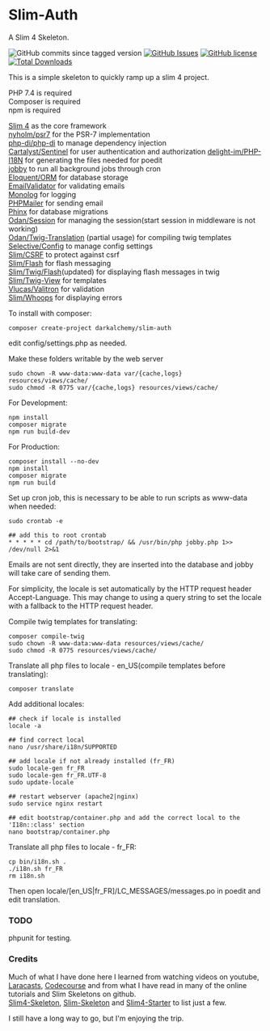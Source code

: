 # Slim-Auth
A Slim 4 Skeleton.

![GitHub commits since tagged version](https://img.shields.io/github/commits-since/darkalchemy/Slim-Auth/0.1.3)
[![GitHub Issues](https://img.shields.io/github/issues/darkalchemy/Slim-Auth)](https://github.com/darkalchemy/Slim-Auth/issues)
[![GitHub license](https://img.shields.io/github/license/darkalchemy/Slim-Auth.svg)](https://github.com/darkalchemy/Slim-Auth/blob/master/LICENSE)
[![Total Downloads](https://img.shields.io/packagist/dt/darkalchemy/Slim-Auth.svg)](https://packagist.org/packages/darlachemy/slim-auth)

This is a simple skeleton to quickly ramp up a slim 4 project.  

PHP 7.4 is required  
Composer is required  
npm is required  

[Slim 4](https://github.com/slimphp/Slim) as the core framework  
[nyholm/psr7](https://github.com/Nyholm/psr7) for the PSR-7 implementation  
[php-di/php-di](http://php-di.org/) to manage dependency injection    
[Cartalyst/Sentinel](https://cartalyst.com/manual/sentinel/3.) for user authentication and authorization
[delight-im/PHP-I18N](https://github.com/delight-im/PHP-I18N) for generating the files needed for poedit  
[jobby](https://github.com/jobbyphp/jobby) to run all background jobs through cron  
[Eloquent/ORM](https://github.com/illuminate/database) for database storage  
[EmailValidator](https://github.com/egulias/EmailValidator/tree/master) for validating emails  
[Monolog](https://github.com/Seldaek/monolog) for logging  
[PHPMailer](https://github.com/PHPMailer/PHPMailer) for sending email  
[Phinx](https://phinx.org/) for database migrations  
[Odan/Session](https://github.com/odan/session) for managing the session(start session in middleware is not working)  
[Odan/Twig-Translation](https://github.com/odan/twig-translation) (partial usage) for compiling twig templates  
[Selective/Config](https://github.com/selective-php/config) to manage config settings  
[Slim/CSRF](https://github.com/slimphp/Slim-Csrf) to protect against csrf  
[Slim/Flash](https://github.com/slimphp/Slim-Flash) for flash messaging  
[Slim/Twig/Flash](https://github.com/kanellov/slim-twig-flash)(updated) for displaying flash messages in twig  
[Slim/Twig-View](https://github.com/slimphp/Twig-View) for templates  
[Vlucas/Valitron](https://github.com/vlucas/valitron) for validation  
[Slim/Whoops](https://github.com/zeuxisoo/php-slim-whoops) for displaying errors  

To install with composer:
```
composer create-project darkalchemy/slim-auth
```
edit config/settings.php as needed.

Make these folders writable by the web server
```
sudo chown -R www-data:www-data var/{cache,logs} resources/views/cache/
sudo chmod -R 0775 var/{cache,logs} resources/views/cache/
```

For Development:
```
npm install
composer migrate
npm run build-dev
```

For Production:
```
composer install --no-dev
npm install
composer migrate
npm run build
```

Set up cron job, this is necessary to be able to run scripts as www-data when needed:
```
sudo crontab -e

## add this to root crontab
* * * * * cd /path/to/bootstrap/ && /usr/bin/php jobby.php 1>> /dev/null 2>&1
```

Emails are not sent directly, they are inserted into the database and jobby will take care of sending them.

For simplicity, the locale is set automatically by the HTTP request header Accept-Language. This may change to using a query string to set the locale with a fallback to the HTTP request header.  

Compile twig templates for translating:
```
composer compile-twig
sudo chown -R www-data:www-data resources/views/cache/
sudo chmod -R 0775 resources/views/cache/
```

Translate all php files to locale - en_US(compile templates before translating):
```
composer translate
```
Add additional locales:
```
## check if locale is installed
locale -a

## find correct local
nano /usr/share/i18n/SUPPORTED

## add locale if not already installed (fr_FR)
sudo locale-gen fr_FR
sudo locale-gen fr_FR.UTF-8
sudo update-locale

## restart webserver (apache2|nginx)
sudo service nginx restart

## edit bootstrap/container.php and add the correct local to the 'I18n::class' section
nano bootstrap/container.php
```

Translate all php files to locale - fr_FR:
```
cp bin/i18n.sh .
./i18n.sh fr_FR
rm i18n.sh
```

Then open locale/[en_US|fr_FR]/LC_MESSAGES/messages.po in poedit and edit translation.  

### TODO    
phpunit for testing.

### Credits  
Much of what I have done here I learned from watching videos on youtube, [Laracasts](https://laracasts.com/), [Codecourse](https://codecourse.com) and from what I have read in many of the online tutorials and Slim Skeletons on github.  
[Slim4-Skeleton](https://github.com/odan/slim4-skeleton), [Slim-Skeleton](https://github.com/slimphp/Slim-Skeleton) and [Slim4-Starter](https://github.com/akrabat/slim4-starter) to list just a few.  

I still have a long way to go, but I'm enjoying the trip.  

